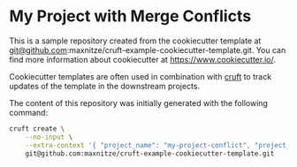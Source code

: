 # My Project with Merge Conflicts

This is a sample repository created from the cookiecutter template at git@github.com:maxnitze/cruft-example-cookiecutter-template.git. You can find more information about cookiecutter at https://www.cookiecutter.io/.

Cookiecutter templates are often used in combination with [cruft](https://cruft.github.io/cruft/) to track updates of the template in the downstream projects.

The content of this repository was initially generated with the following command:

```bash
cruft create \
    --no-input \
    --extra-context '{ "project_name": "my-project-conflict", "project_display_name": "My Project with Merge Conflicts" }' \
    git@github.com:maxnitze/cruft-example-cookiecutter-template.git
```

